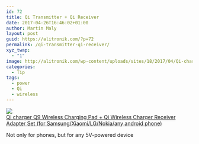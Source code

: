 ```yaml
---
id: 72
title: Qi Transmitter + Qi Receiver
date: 2017-04-26T16:46:02+01:00
author: Martin Maly
layout: post
guid: https://alitronik.com/?p=72
permalink: /qi-transmitter-qi-receiver/
xyz_twap:
  - "1"
image: http://alitronik.com/wp-content/uploads/sites/18/2017/04/Qi-charger-Q9-Wireless-Charging-Pad-Wireless-Charger-Receiver-Adapter-Set-for-Samsung-Xiaomi-LG-Nokia.jpg
categories:
  - Tip
tags:
  - power
  - Qi
  - wireless
---
```

<a href="http://s.click.aliexpress.com/e/NR762nu" target="_parent"><img src="//ae01.alicdn.com/kf/HTB1QaJOOVXXXXcKaXXXq6xXFXXXS/-font-b-Qi-b-font-font-b-charger-b-font-Q9-font-b-Wireless-b.jpg_220x220.jpg" /></a><span style="display: block;"><a href="http://s.click.aliexpress.com/e/NR762nu" target="_parent">Qi charger Q9 Wireless Charging Pad + Qi Wireless Charger Receiver Adapter Set (for Samsung/Xiaomi/LG/Nokia/any android phone)</a></span>

Not only for phones, but for any 5V-powered device